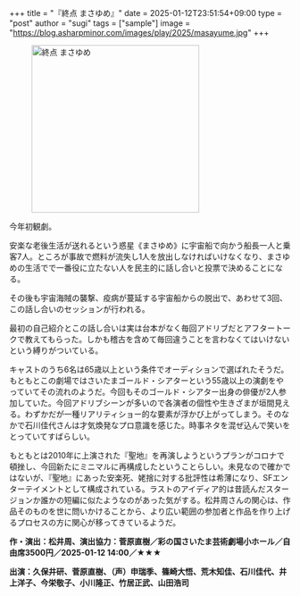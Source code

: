 +++
title = "『終点 まさゆめ』"
date = 2025-01-12T23:51:54+09:00
type = "post"
author = "sugi"
tags = ["sample"]
image = "https://blog.asharpminor.com/images/play/2025/masayume.jpg"
+++
<figure class="alignleft"><img src="/images/play/2025/masayume.jpg" alt="終点 まさゆめ" style="width: 300px !important;"></figure>

今年初観劇。

安楽な老後生活が送れるという惑星《まさゆめ》に宇宙船で向かう船長一人と乗客7人。ところが事故で燃料が流失し1人を放出しなければいけなくなり、まさゆめの生活でで一番役に立たない人を民主的に話し合いと投票で決めることになる。

その後も宇宙海賊の襲撃、疫病が蔓延する宇宙船からの脱出で、あわせて3回、この話し合いのセッションが行われる。

最初の自己紹介とこの話し合いは実は台本がなく毎回アドリブだとアフタートークで教えてもらった。しかも稽古を含めて毎回違うことを言わなくてはいけないという縛りがついている。

キャストのうち6名は65歳以上という条件でオーディションで選ばれたそうだ。もともとこの劇場ではさいたまゴールド・シアターという55歳以上の演劇をやっていてその流れのようだ。今回もそのゴールド・シアター出身の俳優が2人参加していた。今回アドリブシーンが多いので各演者の個性や生きざまが垣間見える。わずかだが一種リアリティショー的な要素が浮かび上がってしまう。そのなかで石川佳代さんは才気煥発なプロ意識を感じた。時事ネタを混ぜ込んで笑いをとっていてすばらしい。

もともとは2010年に上演された『聖地』を再演しようというプランがコロナで頓挫し、今回新たにミニマルに再構成したということらしい。未見なので確かではないが、『聖地』にあった安楽死、姥捨に対する批評性は希薄になり、SFエンターテイメントとして構成されている。ラストのアイディア的は昔読んだスタージョンか誰かの短編に似たようなのがあった気がする。松井周さんの関心は、作品そのものを世に問いかけることから、より広い範囲の参加者と作品を作り上げるプロセスの方に関心が移ってきているようだ。

**作・演出：松井周、演出協力：菅原直樹／彩の国さいたま芸術劇場小ホール／自由席3500円／2025-01-12 14:00／★★★**

**出演：久保井研、菅原直樹、（声）申瑞季、篠崎大悟、荒木知佳、石川佳代、井上洋子、今栄敬子、小川隆正、竹居正武、山田浩司**
